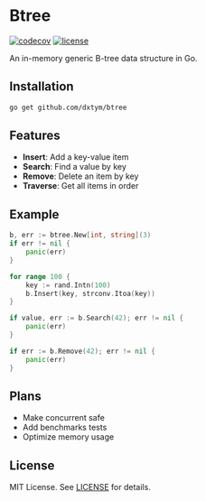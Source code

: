 # Btree

[![codecov](https://codecov.io/gh/dxtym/btree/branch/main/graph/badge.svg)](https://codecov.io/gh/dxtym/btree)
[![license](https://img.shields.io/badge/License-MIT-blue)](#license)

An in-memory generic B-tree data structure in Go.

## Installation

```bash
go get github.com/dxtym/btree
```

## Features

- **Insert**: Add a key-value item
- **Search**: Find a value by key
- **Remove**: Delete an item by key
- **Traverse**: Get all items in order

## Example

```go
b, err := btree.New[int, string](3)
if err != nil {
    panic(err)
}

for range 100 {
    key := rand.Intn(100)
    b.Insert(key, strconv.Itoa(key))
}

if value, err := b.Search(42); err != nil {
    panic(err)
}

if err := b.Remove(42); err != nil {
    panic(err)
}
```

## Plans

- Make concurrent safe
- Add benchmarks tests
- Optimize memory usage

## License

MIT License. See [LICENSE](LICENSE) for details.
